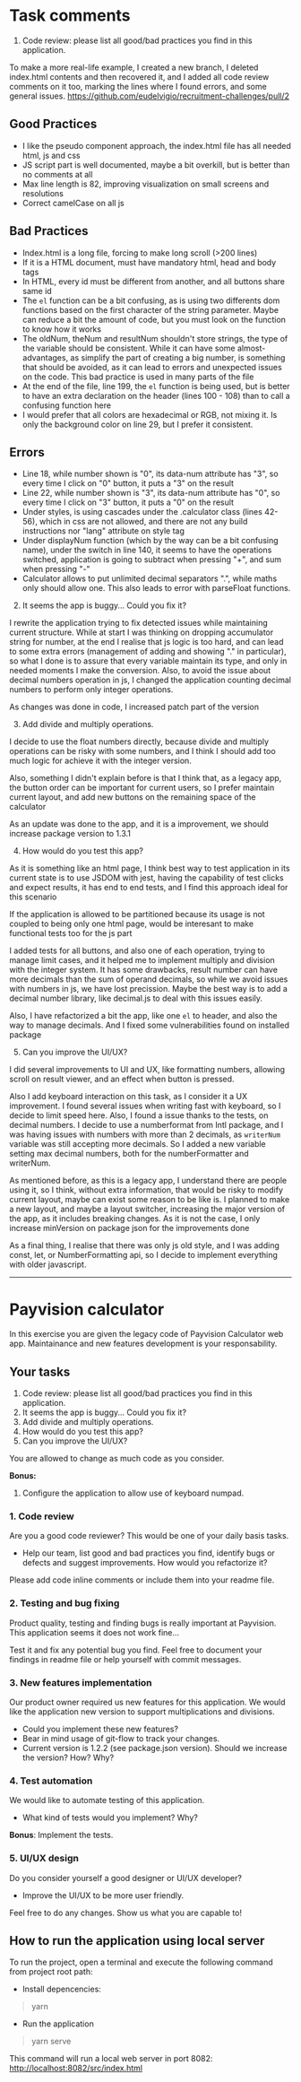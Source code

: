 # Task comments

1. Code review: please list all good/bad practices you find in this application.

To make a more real-life example, I created a new branch, I deleted index.html contents and then recovered it, and I added all code review comments on it too, marking the lines where I found errors, and some general issues. https://github.com/eudelvigio/recruitment-challenges/pull/2

## Good Practices

- I like the pseudo component approach, the index.html file has all needed html, js and css
- JS script part is well documented, maybe a bit overkill, but is better than no comments at all
- Max line length is 82, improving visualization on small screens and resolutions
- Correct camelCase on all js

## Bad Practices

- Index.html is a long file, forcing to make long scroll (>200 lines)
- If it is a HTML document, must have mandatory html, head and body tags
- In HTML, every id must be different from another, and all buttons share same id
- The `el` function can be a bit confusing, as is using two differents dom functions based on the first character of the string parameter. Maybe can reduce a bit the amount of code, but you must look on the function to know how it works
- The oldNum, theNum and resultNum shouldn't store strings, the type of the variable should be consistent. While it can have some almost-advantages, as simplify the part of creating a big number, is something that should be avoided, as it can lead to errors and unexpected issues on the code. This bad practice is used in many parts of the file
- At the end of the file, line 199, the `el` function is being used, but is better to have an extra declaration on the header (lines 100 - 108) than to call a confusing function here
- I would prefer that all colors are hexadecimal or RGB, not mixing it. Is only the background color on line 29, but I prefer it consistent.

## Errors

- Line 18, while number shown is "0", its data-num attribute has "3", so every time I click on "0" button, it puts a "3" on the result
- Line 22, while number shown is "3", its data-num attribute has "0", so every time I click on "3" button, it puts a "0" on the result
- Under styles, is using cascades under the .calculator class (lines 42-56), which in css are not allowed, and there are not any build instructions nor "lang" attribute on style tag
- Under displayNum function (which by the way can be a bit confusing name), under the switch in line 140, it seems to have the operations switched, application is going to subtract when pressing "+", and sum when pressing "-"
- Calculator allows to put unlimited decimal separators ".", while maths only should allow one. This also leads to error with parseFloat functions.


2. It seems the app is buggy... Could you fix it?

I rewrite the application trying to fix detected issues while maintaining current structure. While at start I was thinking on dropping accumulator string for number, at the end I realise that js logic is too hard, and can lead to some extra errors (management of adding and showing "." in particular), so what I done is to assure that every variable maintain its type, and only in needed moments I make the conversion.
Also, to avoid the issue about decimal numbers operation in js, I changed the application counting decimal numbers to perform only integer operations.

As changes was done in code, I increased patch part of the version

3. Add divide and multiply operations.

I decide to use the float numbers directly, because divide and multiply operations can be risky with some numbers, and I think I should add too much logic for achieve it with the integer version.

Also, something I didn't explain before is that I think that, as a legacy app, the button order can be important for current users, so I prefer maintain current layout, and add new buttons on the remaining space of the calculator

As an update was done to the app, and it is a improvement, we should increase package version to 1.3.1

4. How would do you test this app?

As it is something like an html page, I think best way to test application in its current state is to use JSDOM with jest, having the capability of test clicks and expect results, it has end to end tests, and I find this approach ideal for this scenario

If the application is allowed to be partitioned because its usage is not coupled to being only one html page, would be interesant to make functional tests too for the js part

I added tests for all buttons, and also one of each operation, trying to manage limit cases, and it helped me to implement multiply and division with the integer system. It has some drawbacks, result number can have more decimals than the sum of operand decimals, so while we avoid issues with numbers in js, we have lost precission. Maybe the best way is to add a decimal number library, like decimal.js to deal with this issues easily.

Also, I have refactorized a bit the app, like one `el` to header, and also the way to manage decimals. And I fixed some vulnerabilities found on installed package


5. Can you improve the UI/UX?

I did several improvements to UI and UX, like formatting numbers, allowing scroll on result viewer, and an effect when button is pressed.

Also I add keyboard interaction on this task, as I consider it a UX improvement. I found several issues when writing fast with keyboard, so I decide to limit speed here. Also, I found a issue thanks to the tests, on decimal numbers. I decide to use a numberformat from Intl package, and I was having issues with numbers with more than 2 decimals, as `writerNum` variable was still accepting more decimals. So I added a new variable setting max decimal numbers, both for the numberFormatter and writerNum.

As mentioned before, as this is a legacy app, I understand there are people using it, so I think, without extra information, that would be risky to modify current layout, maybe can exist some reason to be like is. I planned to make a new layout, and maybe a layout switcher, increasing the major version of the app, as it includes breaking changes. As it is not the case, I only increase minVersion on package json for the improvements done

As a final thing, I realise that there was only js old style, and I was adding const, let, or NumberFormatting api, so I decide to implement everything with older javascript.

---

# Payvision calculator

In this exercise you are given the legacy code of Payvision Calculator web app. Maintainance and new features development is your responsability.

## Your tasks

1. Code review: please list all good/bad practices you find in this application.
2. It seems the app is buggy... Could you fix it?
3. Add divide and multiply operations.
4. How would do you test this app?
5. Can you improve the UI/UX?

You are allowed to change as much code as you consider.

**Bonus:**

1. Configure the application to allow use of keyboard numpad.

### 1. Code review

Are you a good code reviewer? This would be one of your daily basis tasks.

- Help our team, list good and bad practices you find, identify bugs or defects and suggest improvements. How would you refactorize it?

Please add code inline comments or include them into your readme file.

### 2. Testing and bug fixing

Product quality, testing and finding bugs is really important at Payvision. This application seems it does not work fine...

Test it and fix any potential bug you find. Feel free to document your findings in readme file or help yourself with commit messages.

### 3. New features implementation

Our product owner required us new features for this application. We would like the application new version to support multiplications and divisions.

- Could you implement these new features?
- Bear in mind usage of git-flow to track your changes.
- Current version is 1.2.2 (see package.json version). Should we increase the version? How? Why?

### 4. Test automation

We would like to automate testing of this application.

- What kind of tests would you implement? Why?

**Bonus**: Implement the tests.

### 5. UI/UX design

Do you consider yourself a good designer or UI/UX developer?

- Improve the UI/UX to be more user friendly.

Feel free to do any changes. Show us what you are capable to!

## How to run the application using local server

To run the project, open a terminal and execute the following command from project root path:

- Install depencencies:

> yarn

- Run the application

> yarn serve

This command will run a local web server in port 8082:
[http://localhost:8082/src/index.html](http://localhost:8082/src/index.html)
